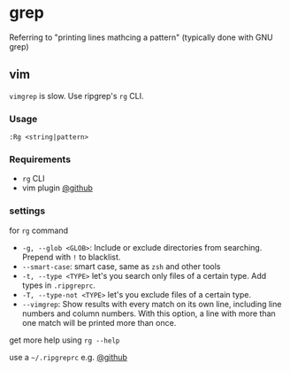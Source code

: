 # grep

Referring to "printing lines mathcing a pattern" (typically done with GNU grep)

## vim

`vimgrep` is slow. Use ripgrep's `rg` CLI.

### Usage

```vim
:Rg <string|pattern>
```

### Requirements

- `rg` CLI
- vim plugin [@github](http://github.com/jremmen/vim-ripgrep)

### settings

for `rg` command

- `-g, --glob <GLOB>`: Include or exclude directories from searching. Prepend with `!` to blacklist.
- `--smart-case`: smart case, same as `zsh` and other tools
- `-t, --type <TYPE>` let's you search only files of a certain type. Add types in `.ripgreprc`.
- `-T, --type-not <TYPE>` let's you exclude files of a certain type.
- `--vimgrep`: Show results with every match on its own line, including line numbers and column numbers. With this option, a line with more than one match will be printed more than once.

get more help using `rg --help`

use a `~/.ripgreprc` e.g. [@github](https://github.com/BurntSushi/ripgrep/blob/master/GUIDE.md#configuration-file)

